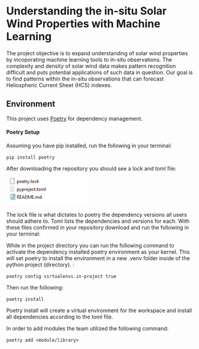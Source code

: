 
# Understanding the in-situ Solar Wind Properties with Machine Learning

The project objective is to expand understanding of solar wind properties by incoporating machine learning tools to in-situ observations. The complexity and density of solar wind data makes pattern recognition difficult and puts potential applications of such data in question. Our goal is to find patterns within the in-situ observations that can forecast Heliospheric Current Sheet (HCS) indexes.   


## Environment

This project uses [Poetry](https://python-poetry.org/) for dependency management. 

#### Poetry Setup

Assuming you have pip installed, run the following in your terminal:

```
pip install poetry
```
After downloading the repository you should see a lock and toml file:

![alt text](https://github.com/amlnewlands/Understanding-the-in-situ-Solar-Wind-Properties/blob/main/images/poetryfiles.PNG?raw=true)



The lock file is what dictates to poetry the dependency versions all users should adhere to. Toml lists the dependencies and versions for each. With these files confirmed in your repository download and run the following in your terminal:

While in the project directory you can run the following command to activate the dependency installed poetry environment as your kernel. This will set poetry to install the environment in a new .venv folder inside of the python project (directory). :
```
poetry config virtualenvs.in-project true
```
Then run the following: 

```
poetry install
```

Poetry install will create a virtual environment for the workspace and install all dependencies according to the toml file. 



In order to add modules the team utilized the following command:

```
poetry add <module/library>
```
